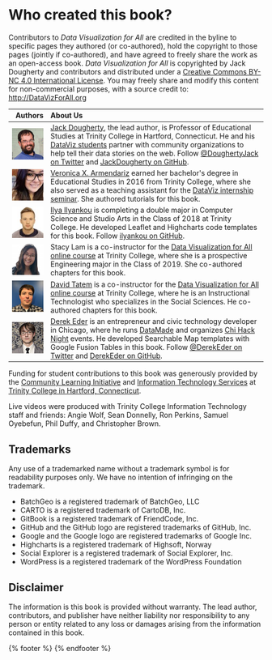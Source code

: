 # Who created this book?

Contributors to *Data Visualization for All* are credited in the byline to specific pages they authored (or co-authored), hold the copyright to those pages (jointly if co-authored), and have agreed to freely share the work as an open-access book. *Data Visualization for All* is copyrighted by Jack Dougherty and contributors and distributed under a [Creative Commons BY-NC 4.0 International License](http://creativecommons.org/licenses/by-nc/4.0/). You may freely share and modify this content for non-commercial purposes, with a source credit to: http://DataVizForAll.org

| Authors | About Us |
| ---: | :--- |
| ![](DoughertyJack-96.jpg) | [Jack Dougherty](http://bit.ly/jackdougherty), the lead author, is Professor of Educational Studies at Trinity College in Hartford, Connecticut. He and his [DataViz students](http://commons.trincoll.edu/dataviz) partner with community organizations to help tell their data stories on the web. Follow [@DoughertyJack on Twitter](https://twitter.com/doughertyjack) and [JackDougherty on GitHub](https://github/com/jackdougherty).|
| ![](ArmendarizVeronica-96.jpg) | [Veronica X. Armendariz](https://www.linkedin.com/in/veronica-armendariz-4b814899) earned her bachelor's degree in Educational Studies in 2016 from Trinity College, where she also served as a teaching assistant for the [DataViz internship seminar](http://commons.trincoll.edu/dataviz). She authored tutorials for this book. |
| ![](IlyankouIlya-96.jpg) | [Ilya Ilyankou](https://www.linkedin.com/in/ilya-ilyankou-a64675ab) is completing a double major in Computer Science and Studio Arts in the Class of 2018 at Trinity College. He developed Leaflet and Highcharts code templates for this book. Follow [ilyankou on GitHub](https://github.com/ilyankou). |
| ![](LamStacy-96.jpg) | Stacy Lam is a co-instructor for the [Data Visualization for All online course](http://www.datavizforall.org/enroll) at Trinity College, where she is a prospective Engineering major in the Class of 2019. She co-authored chapters for this book.|
| ![](TatemDavid-96.jpg) | [David Tatem](http://www.trincoll.edu/LITC/its/about/Pages/Learn.aspx) is a co-instructor for the [Data Visualization for All online course](http://www.datavizforall.org/enroll) at Trinity College, where he is an Instructional Technologist who specializes in the Social Sciences. He co-authored chapters for this book.|
| ![](EderDerek-96.jpg) | [Derek Eder](http://derekeder.com) is an entrepreneur and civic technology developer in Chicago, where he runs [DataMade](http://datamade.us) and organizes [Chi Hack Night](http://chihacknight.org) events. He developed Searchable Map templates with Google Fusion Tables in this book. Follow [@DerekEder on Twitter](https://twitter.com/derekeder) and [DerekEder on GitHub](https://github.com/derekeder). |

Funding for student contributions to this book was generously provided by the [Community Learning Initiative](http://www.trincoll.edu/urbanglobal/cugs/students/cli/Pages/default.aspx) and [Information Technology Services](http://www.trincoll.edu/LITC/its/Pages/default.aspx) at [Trinity College in Hartford, Connecticut](http://www.trincoll.edu).

Live videos were produced with Trinity College Information Technology staff and friends: Angie Wolf, Sean Donnelly, Ron Perkins, Samuel Oyebefun, Phil Duffy, and Christopher Brown.

## Trademarks
Any use of a trademarked name without a trademark symbol is for readability purposes only. We have no intention of infringing on the trademark.
- BatchGeo is a registered trademark of BatchGeo, LLC
- CARTO is a registered trademark of CartoDB, Inc.
- GitBook is a registered trademark of FriendCode, Inc.
- GitHub and the GitHub logo are registered trademarks of GitHub, Inc.
- Google and the Google logo are registered trademarks of Google Inc.
- Highcharts is a registered trademark of Highsoft, Norway
- Social Explorer is a registered trademark of Social Explorer, Inc.
- WordPress is a registered trademark of the WordPress Foundation

## Disclaimer
The information is this book is provided without warranty. The lead author, contributors, and publisher have neither liability nor responsibility to any person or entity related to any loss or damages arising from the information contained in this book.

{% footer %}
{% endfooter %}
